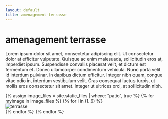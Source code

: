 ```yaml
---
layout: default
title: amenagement-terrasse
---
```



<h1 class="text-center my-5">amenagement terrasse</h1>

<div class="text-center mb-5 mx-5">
  <p>Lorem ipsum dolor sit amet, consectetur adipiscing elit. Ut consectetur dolor at efficitur vulputate. Quisque ac enim malesuada, sollicitudin eros at, imperdiet ipsum. Suspendisse convallis placerat velit, et dictum est fermentum et. Donec ullamcorper condimentum vehicula. Nunc porta velit id interdum pulvinar. In dapibus dictum efficitur. Integer nibh quam, congue vitae odio in, interdum vestibulum velit. Cras consequat luctus turpis, ut mollis eros consectetur sit amet. Integer ut ultrices orci, at sollicitudin nibh.</p>
</div>

<div class="row mx-5 mb-5">
  {% assign image_files = site.static_files | where: "patio", true %}
  {% for myimage in image_files %}
    {% for i in (1..6) %}
      <div class="col-12 col-md-6 col-lg-4 mb-3">
        <img src="{{ myimage.path }}" class="img-fluid" alt="terrasse"/>
      </div>
    {% endfor %}
  {% endfor %}
</div>

